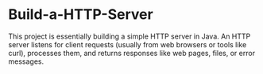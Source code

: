# Build-a-HTTP-Server
This project is essentially building a simple HTTP server in Java. An HTTP server listens for client requests (usually from web browsers or tools like curl), processes them, and returns responses like web pages, files, or error messages.
